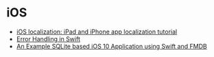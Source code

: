 # iOS

- [iOS localization: iPad and iPhone app localization tutorial](http://www.ibabbleon.com/iphone_app_localization.html)
- [Error Handling in Swift](https://developer.apple.com/library/content/documentation/Swift/Conceptual/Swift_Programming_Language/ErrorHandling.html)
- [An Example SQLite based iOS 10 Application using Swift and FMDB](http://www.techotopia.com/index.php/An_Example_SQLite_based_iOS_8_Application_using_Swift_and_FMDB)
